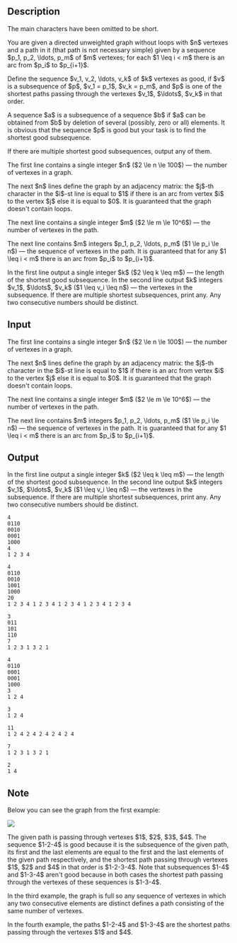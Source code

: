 ## Description

<div><p><span class="tex-font-style-it">The main characters have been omitted to be short.</span></p><p>You are given a directed unweighted graph without loops with $n$ vertexes and a path in it (that path is not necessary simple) given by a sequence $p_1, p_2, \ldots, p_m$ of $m$ vertexes; for each $1 \leq i &lt; m$ there is an arc from $p_i$ to $p_{i+1}$.</p><p>Define the sequence $v_1, v_2, \ldots, v_k$ of $k$ vertexes as <span class="tex-font-style-it">good</span>, if $v$ is a subsequence of $p$, $v_1 = p_1$, $v_k = p_m$, and $p$ is one of the shortest paths passing through the vertexes $v_1$, $\ldots$, $v_k$ in that order.</p><p>A sequence $a$ is a subsequence of a sequence $b$ if $a$ can be obtained from $b$ by deletion of several (possibly, zero or all) elements. It is obvious that the sequence $p$ is good but your task is to find the <span class="tex-font-style-bf">shortest</span> good subsequence.</p><p>If there are multiple shortest good subsequences, output any of them.</p><p> </p></div><div class="input-specification"><p>The first line contains a single integer $n$ ($2 \le n \le 100$)&nbsp;— the number of vertexes in a graph. </p><p>The next $n$ lines define the graph by an adjacency matrix: the $j$-th character in the $i$-st line is equal to $1$ if there is an arc from vertex $i$ to the vertex $j$ else it is equal to $0$. It is guaranteed that the graph doesn't contain loops.</p><p>The next line contains a single integer $m$ ($2 \le m \le 10^6$)&nbsp;— the number of vertexes in the path. </p><p>The next line contains $m$ integers $p_1, p_2, \ldots, p_m$ ($1 \le p_i \le n$)&nbsp;— the sequence of vertexes in the path. It is guaranteed that for any $1 \leq i &lt; m$ there is an arc from $p_i$ to $p_{i+1}$.</p></div><div class="output-specification"><p>In the first line output a single integer $k$ ($2 \leq k \leq m$)&nbsp;— the length of the shortest good subsequence. In the second line output $k$ integers $v_1$, $\ldots$, $v_k$ ($1 \leq v_i \leq n$)&nbsp;— the vertexes in the subsequence. If there are multiple shortest subsequences, print any. Any two consecutive numbers should be distinct.</p></div>

## Input

<p>The first line contains a single integer $n$ ($2 \le n \le 100$)&nbsp;— the number of vertexes in a graph. </p><p>The next $n$ lines define the graph by an adjacency matrix: the $j$-th character in the $i$-st line is equal to $1$ if there is an arc from vertex $i$ to the vertex $j$ else it is equal to $0$. It is guaranteed that the graph doesn't contain loops.</p><p>The next line contains a single integer $m$ ($2 \le m \le 10^6$)&nbsp;— the number of vertexes in the path. </p><p>The next line contains $m$ integers $p_1, p_2, \ldots, p_m$ ($1 \le p_i \le n$)&nbsp;— the sequence of vertexes in the path. It is guaranteed that for any $1 \leq i &lt; m$ there is an arc from $p_i$ to $p_{i+1}$.</p>

## Output

<p>In the first line output a single integer $k$ ($2 \leq k \leq m$)&nbsp;— the length of the shortest good subsequence. In the second line output $k$ integers $v_1$, $\ldots$, $v_k$ ($1 \leq v_i \leq n$)&nbsp;— the vertexes in the subsequence. If there are multiple shortest subsequences, print any. Any two consecutive numbers should be distinct.</p>





```input1
4
0110
0010
0001
1000
4
1 2 3 4
```




```input2
4
0110
0010
1001
1000
20
1 2 3 4 1 2 3 4 1 2 3 4 1 2 3 4 1 2 3 4
```




```input3
3
011
101
110
7
1 2 3 1 3 2 1
```




```input4
4
0110
0001
0001
1000
3
1 2 4
```




```output1
3
1 2 4
```




```output2
11
1 2 4 2 4 2 4 2 4 2 4
```




```output3
7
1 2 3 1 3 2 1
```




```output4
2
1 4
```



## Note

<p>Below you can see the graph from the first example:</p><p><img class="tex-graphics" src="file://7bhM1gFC.png" style="max-width: 100.0%;max-height: 100.0%;"></p><p>The given path is passing through vertexes $1$, $2$, $3$, $4$. The sequence $1-2-4$ is good because it is the subsequence of the given path, its first and the last elements are equal to the first and the last elements of the given path respectively, and the shortest path passing through vertexes $1$, $2$ and $4$ in that order is $1-2-3-4$. Note that subsequences $1-4$ and $1-3-4$ aren't good because in both cases the shortest path passing through the vertexes of these sequences is $1-3-4$.</p><p>In the third example, the graph is full so any sequence of vertexes in which any two consecutive elements are distinct defines a path consisting of the same number of vertexes.</p><p>In the fourth example, the paths $1-2-4$ and $1-3-4$ are the shortest paths passing through the vertexes $1$ and $4$.</p>
